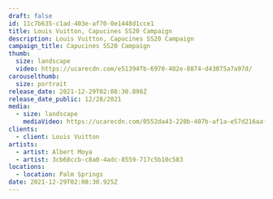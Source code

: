 ```yaml
---
draft: false
id: 11c7b635-c1ad-403e-af70-0e1448d1cce1
title: Louis Vuitton, Capucines SS20 Campaign
description: Louis Vuitton, Capucines SS20 Campaign
campaign_title: Capucines SS20 Campaign
thumb:
  size: landscape
  video: https://ucarecdn.com/e51394fb-6970-402e-8874-d43075a7a97d/
carouselthumb:
  size: portrait
release_date: 2021-12-29T02:08:30.898Z
release_date_public: 12/28/2021
media:
  - size: landscape
    mediaVideo: https://ucarecdn.com/0552da43-220b-407b-af1a-e57d216aaf10/
clients:
  - client: Louis Vuitton
artists:
  - artist: Albert Moya
  - artist: 3cb68ccb-c8a0-4adc-8559-717c5b10c583
locations:
  - location: Palm Springs
date: 2021-12-29T02:08:30.925Z
---
```

